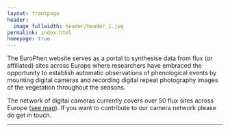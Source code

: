```yaml
---
layout: frontpage
header:
  image_fullwidth: header/header_1.jpg
permalink: index.html
homepage: true
---
```


The EuroPhen website serves as a portal to synthesise data from flux (or affiliated) sites across Europe where researchers have embraced the opportunity to establish automatic observations of phenological events by mounting digital cameras and recording digital repeat photography images of the vegetation throughout the seasons.

The network of digital cameras currently covers over 50 flux sites across Europe ([see map](/map/)). If you want to contribute to our camera network please do get in touch.

---

